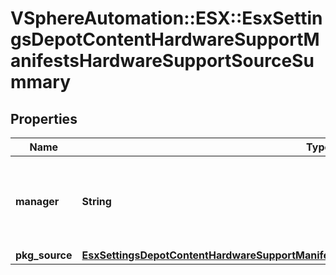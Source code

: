 # VSphereAutomation::ESX::EsxSettingsDepotContentHardwareSupportManifestsHardwareSupportSourceSummary

## Properties
Name | Type | Description | Notes
------------ | ------------- | ------------- | -------------
**manager** | **String** | Manager for the HSP manifest (the HW Support Manager, or HSM). | 
**pkg_source** | [**EsxSettingsDepotContentHardwareSupportManifestsHardwareSupportSourcePackageSummary**](EsxSettingsDepotContentHardwareSupportManifestsHardwareSupportSourcePackageSummary.md) |  | 


